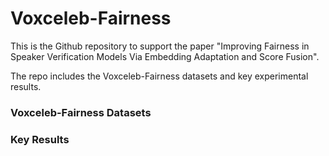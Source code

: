 # Voxceleb-Fairness

This is the Github repository to support the paper "Improving Fairness in Speaker Verification Models Via Embedding Adaptation and Score Fusion".

The repo includes the Voxceleb-Fairness datasets and key experimental results.

### Voxceleb-Fairness Datasets


### Key Results
